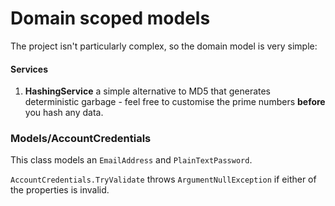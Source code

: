 ﻿# Domain scoped models
The project isn't particularly complex, so the domain model is very simple:

#### Services
1. **HashingService** a simple alternative to MD5 that generates deterministic garbage - feel free to customise the prime numbers **before** you hash any data.

### Models/AccountCredentials
This class models an `EmailAddress` and `PlainTextPassword`. 

`AccountCredentials.TryValidate` throws `ArgumentNullException` if either of the properties is invalid.
